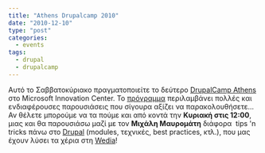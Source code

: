 ```yaml
---
title: "Athens Drupalcamp 2010"
date: "2010-12-10"
type: "post"
categories:
  - events
tags:
  - drupal
  - drupalcamp
---
```


Αυτό το Σαββατοκύριακο πραγματοποιείτε το δεύτερο [DrupalCamp Athens](http://drupalcamp.gr/ "DrupalCamp Athens") στο Microsoft Innovation Center. Το [πρόγραμμα](http://drupalcamp.gr/node/45 "DrupalCamp program") περιλαμβάνει πολλές και ενδιαφέρουσες παρουσιάσεις που σίγουρα αξίζει να παρακολουθήσετε... Αν θέλετε μπορούμε να τα πούμε και από κοντά την **Κυριακή στις 12:00**, μιας και θα παρουσιάσω μαζί με τον **Μιχάλη Μαυρομάτη** διάφορα  tips 'n tricks πάνω στο [Drupal](http://drupal.org/ "Drupal") (modules, τεχνικές, best practices, κτλ.), που μας έχουν λύσει τα χέρια στη [Wedia](http://www.wedia.gr/ "Wedia.gr")!
